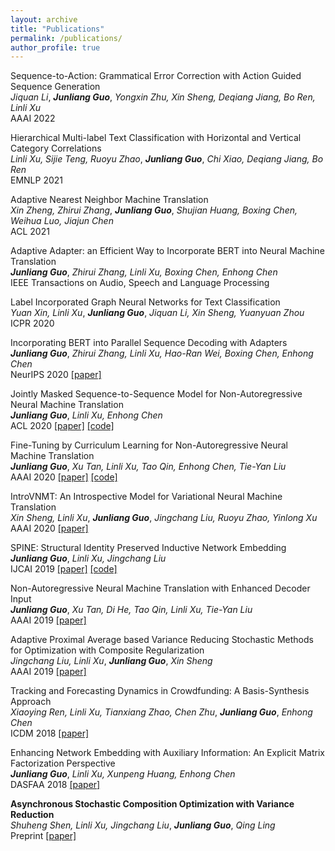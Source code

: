 ```yaml
---
layout: archive
title: "Publications"
permalink: /publications/
author_profile: true
---
```


Sequence-to-Action: Grammatical Error Correction with Action Guided Sequence Generation  
*Jiquan Li*, ***Junliang Guo***, *Yongxin Zhu, Xin Sheng, Deqiang Jiang, Bo Ren, Linli Xu*  
AAAI 2022

Hierarchical Multi-label Text Classification with Horizontal and Vertical Category Correlations  
*Linli Xu, Sijie Teng, Ruoyu Zhao*, ***Junliang Guo***, *Chi Xiao, Deqiang Jiang, Bo Ren*  
EMNLP 2021

Adaptive Nearest Neighbor Machine Translation  
*Xin Zheng, Zhirui Zhang*, ***Junliang Guo***, *Shujian Huang, Boxing Chen, Weihua Luo, Jiajun Chen*  
ACL 2021

Adaptive Adapter: an Efficient Way to Incorporate BERT into Neural Machine Translation  
***Junliang Guo***, *Zhirui Zhang, Linli Xu, Boxing Chen, Enhong Chen*  
IEEE Transactions on Audio, Speech and Language Processing

Label Incorporated Graph Neural Networks for Text Classification  
*Yuan Xin, Linli Xu*, ***Junliang Guo***, *Jiquan Li, Xin Sheng, Yuanyuan Zhou*  
ICPR 2020

Incorporating BERT into Parallel Sequence Decoding with Adapters  
***Junliang Guo***, *Zhirui Zhang, Linli Xu, Hao-Ran Wei, Boxing Chen, Enhong Chen*  
NeurIPS 2020 [[paper]](https://arxiv.org/abs/2010.06138)

Jointly Masked Sequence-to-Sequence Model for Non-Autoregressive Neural Machine Translation  
***Junliang Guo***, *Linli Xu, Enhong Chen*  
ACL 2020 [[paper]](https://www.aclweb.org/anthology/2020.acl-main.36.pdf) [[code]](https://github.com/lemmonation/jm-nat)

Fine-Tuning by Curriculum Learning for Non-Autoregressive Neural Machine Translation  
***Junliang Guo***, *Xu Tan, Linli Xu, Tao Qin, Enhong Chen, Tie-Yan Liu*  
AAAI 2020 [[paper]](https://arxiv.org/abs/1911.08717) [[code]](https://github.com/lemmonation/fcl-nat)

IntroVNMT: An Introspective Model for Variational Neural Machine Translation  
*Xin Sheng, Linli Xu*, ***Junliang Guo***, *Jingchang Liu, Ruoyu Zhao, Yinlong Xu*  
AAAI 2020 [[paper]](https://aaai.org/ojs/index.php/AAAI/article/view/6411)

SPINE: Structural Identity Preserved Inductive Network Embedding  
***Junliang Guo***, *Linli Xu, Jingchang Liu*  
IJCAI 2019 [[paper]](https://arxiv.org/abs/1802.03984) [[code]](https://github.com/lemmonation/spine)

Non-Autoregressive Neural Machine Translation with Enhanced Decoder Input  
***Junliang Guo***, *Xu Tan, Di He, Tao Qin, Linli Xu, Tie-Yan Liu*  
AAAI 2019 [[paper]](https://arxiv.org/abs/1812.09664)

Adaptive Proximal Average based Variance Reducing Stochastic Methods for Optimization with Composite Regularization  
*Jingchang Liu, Linli Xu*, ***Junliang Guo***, *Xin Sheng*  
AAAI 2019 [[paper]](https://aaai.org/ojs/index.php/AAAI/article/view/3969)

Tracking and Forecasting Dynamics in Crowdfunding: A Basis-Synthesis Approach  
*Xiaoying Ren, Linli Xu, Tianxiang Zhao, Chen Zhu*, ***Junliang Guo***, *Enhong Chen*  
ICDM 2018 [[paper]](https://ieeexplore.ieee.org/document/8594970)

Enhancing Network Embedding with Auxiliary Information: An Explicit Matrix Factorization Perspective  
***Junliang Guo***, *Linli Xu, Xunpeng Huang, Enhong Chen*  
DASFAA 2018 [[paper]](https://arxiv.org/abs/1711.04094)

**Asynchronous Stochastic Composition Optimization with Variance Reduction**  
*Shuheng Shen, Linli Xu, Jingchang Liu*, ***Junliang Guo***, *Qing Ling*  
Preprint [[paper]](https://arxiv.org/abs/1811.06396)
